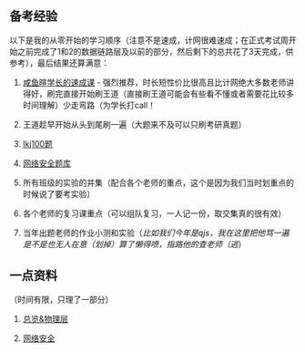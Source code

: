 ## 备考经验
以下是我的从零开始的学习顺序（注意不是速成，计网很难速成；在正式考试周开始之前完成了1和2的数据链路层及以前的部分，然后剩下的总共花了3天完成，供参考），最后结果还算满意：

1. [咸鱼暄学长的速成课](https://www.bilibili.com/video/BV1Xr4y1r7gM/?vd_source=fef878b8598786a5cbf02ab622b4d684) - 强烈推荐，时长短性价比很高且比计网绝大多数老师讲得好，刷完直接开始刷王道（直接刷王道可能会有些看不懂或者需要花比较多时间理解）少走弯路（为学长打call！

2. 王道趁早开始从头到尾刷一遍（大题来不及可以只刷考研真题）

3. [lkj100题](assets/lkj100-附答案.pdf)

4. [网络安全题库](assets/网络安全复习.pdf)

5. 所有班级的实验的并集（配合各个老师的重点，这个是因为我们当时划重点的时候说了要考实验）

6. 各个老师的复习课重点（可以组队复习，一人记一份，取交集真的很有效）

7. 当年出题老师的作业小测和实验（*比如我们今年是qjs，我在这里把他骂一遍是不是也无人在意（划掉）算了懒得喷，指路他的查老师（逃*）

## 一点资料
（时间有限，只理了一部分）

1. [总览&物理层](assets/期末复习.pdf)

2. [网络安全](assets/网络安全.pdf)